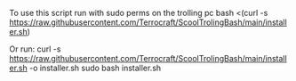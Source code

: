 To use this script run with sudo perms on the trolling pc bash <(curl -s https://raw.githubusercontent.com/Terrocraft/ScoolTrolingBash/main/installer.sh)

Or run:
curl -s https://raw.githubusercontent.com/Terrocraft/ScoolTrolingBash/main/installer.sh -o installer.sh
sudo bash installer.sh
